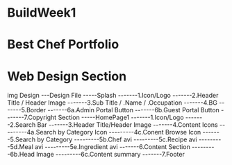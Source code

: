 # BuildWeek1
# Best Chef Portfolio
# Web Design Section
 img Design
 ---Design File
 -----Splash
 -------1.Icon/Logo
 -------2.Header Title / Header Image
 -------3.Sub Title / .Name / .Occupation
 -------4.BG
 -------5.Border
 -------6a.Admin Portal Button
 -------6b.Guest Portal Button
 -------7.Copyright Section
 -----HomePage1
 -------1.Icon/Logo
 -------2.Search Bar
 -------3.Header Title/Header Image
 -------4.Content Icons
 ---------4a.Search by Category Icon
 ---------4c.Conent Browse Icon
 -------5.Search by Category
 ---------5b.Chef avi
 ---------5c.Recipe avi
 ---------5d.Meal avi
 ---------5e.Ingredient avi
 -------6.Content Section
 ---------6b.Head Image
 ---------6c.Content summary
 -------7.Footer
